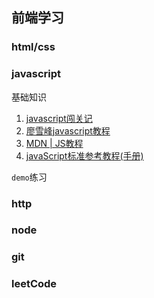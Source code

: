 ## 前端学习
### html/css
### javascript
基础知识
  1. [javascript闯关记](https://github.com/stone0090/javascript-lessons)
  2. [廖雪峰javascript教程](https://www.liaoxuefeng.com/wiki/001434446689867b27157e896e74d51a89c25cc8b43bdb3000)
  3. [MDN | JS教程](https://developer.mozilla.org/zh-CN/docs/Web/JavaScript/A_re-introduction_to_JavaScript)
  4. [javaScript标准参考教程(手册)](http://javascript.ruanyifeng.com/)

`demo`练习
### http
### node
### git
### leetCode
